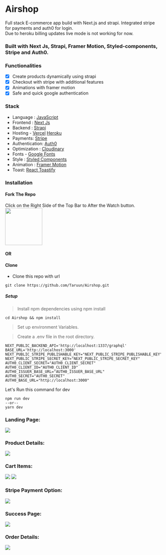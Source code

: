 # Airshop
Full stack E-commerce app build with Next.js and strapi. Integrated stripe for payments and auth0 for login.  
Due to heroku billing updates live mode is not working for now.

### Built with Next Js, Strapi, Framer Motion, Styled-components, Stripe and Auth0.

### Functionalities

- [x] Create products dynamically using strapi
- [x] Checkout with stripe with additional features
- [x] Animations with framer motion
- [x] Safe and quick google authentication

### Stack

- Language : [JavaScript](https://developer.mozilla.org/en-US/docs/Web/JavaScript)
- Frontend : [Next Js](https://nextjs.org/)
- Backend : [Strapi](https://strapi.io/)
- Hosting - [Vercel](https://vercel.com/) [Heroku](https://dashboard.heroku.com/)
- Payments: [Stripe](https://stripe.com/en-in)
- Authentication: [Auth0](https://auth0.com/)
- Optimization : [Cloudinary](https://cloudinary.com/)
- Fonts - [Google Fonts](https://fonts.google.com/)
- Style : [Styled Components](https://styled-components.com/)
- Animation : [Framer Motion](https://www.framer.com/motion/)
- Toast: [React Toastify](https://fkhadra.github.io/react-toastify/introduction/)


### Installation

####  Fork The Repo 

Click on the Right Side of the Top Bar to After the Watch button. <img src="https://upload.wikimedia.org/wikipedia/commons/3/38/GitHub_Fork_Button.png" width="120px" />

#### OR

#### Clone

- Clone this repo with url

```shell
git clone https://github.com/Taruun/Airshop.git
```

##### Setup

> Install npm dependencies using npm install

```shell
cd Airshop && npm install
```

> Set up environment Variables.

> Create a .env file in the root directory.



```.env [Frontend] 
NEXT_PUBLIC_BACKEND_API='http://localhost:1337/graphql'
BASE_URL='http://localhost:3000'
NEXT_PUBLIC_STRIPE_PUBLISHABLE_KEY="NEXT_PUBLIC_STRIPE_PUBLISHABLE_KEY"
NEXT_PUBLIC_STRIPE_SECRET_KEY="NEXT_PUBLIC_STRIPE_SECRET_KEY"
AUTH0_CLIENT_SECRET="AUTH0_CLIENT_SECRET"
AUTH0_CLIENT_ID="AUTH0_CLIENT_ID"
AUTH0_ISSUER_BASE_URL="AUTH0_ISSUER_BASE_URL"
AUTH0_SECRET="AUTH0_SECRET"
AUTH0_BASE_URL="http://localhost:3000"

```
Let's Run this command for dev

```shell
npm run dev
--or--
yarn dev
```

<!-- ### Screenshots -->
 ### Landing Page:
 <img src="https://raw.githubusercontent.com/Taruun/imges/main/MacBook%20Air%20-%201.png" />
 
 ### Product Details:
 <img src="https://raw.githubusercontent.com/Taruun/imges/main/MacBook%20Air%20-%202.png" />
 
 ### Cart Items:
 <img src="https://raw.githubusercontent.com/Taruun/imges/main/MacBook%20Air%20-%203.png" />

 <img src="https://raw.githubusercontent.com/Taruun/imges/main/MacBook%20Air%20-%204.png" />
 
 ### Stripe Payment Option:
 <img src="https://raw.githubusercontent.com/Taruun/imges/main/MacBook%20Air%20-%205.png" />
 
 ### Success Page:
 <img src="https://raw.githubusercontent.com/Taruun/imges/main/MacBook%20Air%20-%206.png" />
 
 ### Order Details:
 <img src="https://raw.githubusercontent.com/Taruun/imges/main/MacBook%20Air%20-%207.png" />

